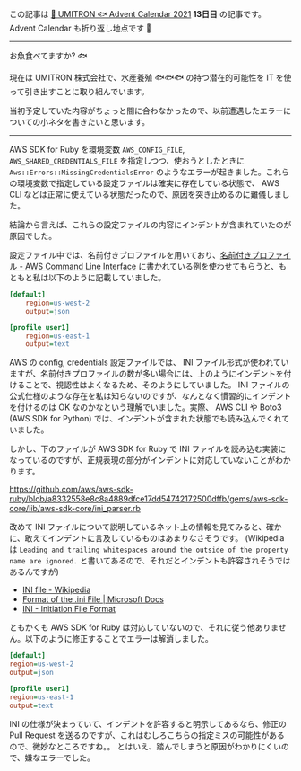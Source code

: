 この記事は [🌊 UMITRON 🐟 Advent Calendar 2021](https://adventar.org/calendars/6652) **13日目** の記事です。
Advent Calendar も折り返し地点です 🏃

---

お魚食べてますか? 🐟

現在は UMITRON 株式会社で、水産養殖 🐟🐟🐟 の持つ潜在的可能性を IT を使って引き出すことに取り組んでいます。

当初予定していた内容がちょっと間に合わなかったので、以前遭遇したエラーについての小ネタを書きたいと思います。

---

AWS SDK for Ruby を環境変数 `AWS_CONFIG_FILE`, `AWS_SHARED_CREDENTIALS_FILE` を指定しつつ、使おうとしたときに `Aws::Errors::MissingCredentialsError` のようなエラーが起きました。これらの環境変数で指定している設定ファイルは確実に存在している状態で、 AWS CLI などは正常に使えている状態だったので、原因を突き止めるのに難儀しました。

結論から言えば、これらの設定ファイルの内容にインデントが含まれていたのが原因でした。

設定ファイル中では、名前付きプロファイルを用いており、[名前付きプロファイル - AWS Command Line Interface](https://docs.aws.amazon.com/ja_jp/cli/latest/userguide/cli-configure-profiles.html) に書かれている例を使わせてもらうと、もともと私は以下のように記載していました。

```ini
[default]
    region=us-west-2
    output=json

[profile user1]
    region=us-east-1
    output=text
```

AWS の config, credentials 設定ファイルでは、 INI ファイル形式が使われていますが、名前付きプロファイルの数が多い場合には、上のようにインデントを付けることで、視認性はよくなるため、そのようにしていました。 INI ファイルの公式仕様のような存在を私は知らないのですが、なんとなく慣習的にインデントを付けるのは OK なのかなという理解でいました。実際、 AWS CLI や Boto3 (AWS SDK for Python) では、インデントが含まれた状態でも読み込んでくれていました。

しかし、下のファイルが AWS SDK for Ruby で INI ファイルを読み込む実装になっているのですが、正規表現の部分がインデントに対応していないことがわかります。

https://github.com/aws/aws-sdk-ruby/blob/a8332558e8c8a4889dfce17dd54742172500dffb/gems/aws-sdk-core/lib/aws-sdk-core/ini_parser.rb

改めて INI ファイルについて説明しているネット上の情報を見てみると、確かに、敢えてインデントに言及しているものはあまりなさそうです。
(Wikipedia は `Leading and trailing whitespaces around the outside of the property name are ignored.` と書いてあるので、それだとインデントも許容されそうではあるんですが)

- [INI file - Wikipedia](https://en.wikipedia.org/wiki/INI_file)
- [Format of the .ini File | Microsoft Docs](https://docs.microsoft.com/en-us/previous-versions/windows/desktop/ms717987(v=vs.85))
- [INI - Initiation File Format](https://docs.fileformat.com/system/ini/)

ともかくも AWS SDK for Ruby は対応していないので、それに従う他ありません。以下のように修正することでエラーは解消しました。

```ini
[default]
region=us-west-2
output=json

[profile user1]
region=us-east-1
output=text
```

INI の仕様が決まっていて、インデントを許容すると明示してあるなら、修正の Pull Request を送るのですが、これはむしろこちらの指定ミスの可能性があるので、微妙なところですね。。
とはいえ、踏んでしまうと原因がわかりにくいので、嫌なエラーでした。
